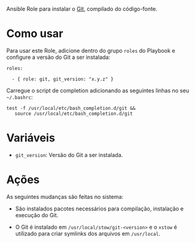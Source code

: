 Ansible Role para instalar o [Git](https://git-scm.com/), compilado do
código-fonte.

# Como usar

Para usar este Role, adicione dentro do grupo `roles` do Playbook e 
configure a versão do Git a ser instalada:

```
roles:

  - { role: git, git_version: "x.y.z" }
```

Carregue o script de completion adicionando as seguintes linhas
no seu `~/.bashrc`:

```
test -f /usr/local/etc/bash_completion.d/git &&
   source /usr/local/etc/bash_completion.d/git
```

# Variáveis

- `git_version`: Versão do Git a ser instalada.

# Ações

As seguintes mudanças são feitas no sistema:

- São instalados pacotes necessários para compilação, instalação e execução do
  Git.

- O Git é instalado em `/usr/local/stow/git-<version>` e o `xstow` é utilizado
  para criar symlinks dos arquivos em `/usr/local`.
